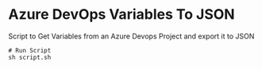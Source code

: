 # Azure DevOps Variables To JSON

Script to Get Variables from an Azure Devops Project and export it to JSON


```
# Run Script
sh script.sh
```